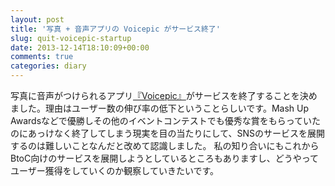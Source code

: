 ```yaml
---
layout: post
title: '写真 + 音声アプリの Voicepic がサービス終了'
slug: quit-voicepic-startup
date: 2013-12-14T18:10:09+00:00
comments: true
categories: diary
---
```


写真に音声がつけられるアプリ<a href="http://voicepic.me/" title="voicepic" target="_blank">『Voicepic』</a>がサービスを終了することを決めました。理由はユーザー数の伸び率の低下ということらしいです。Mash Up Awardsなどで優勝しその他のイベントコンテストでも優秀な賞をもらっていたのにあっけなく終了してしまう現実を目の当たりにして、SNSのサービスを展開するのは難しいことなんだと改めて認識しました。
私の知り合いにもこれからBtoC向けのサービスを展開しようとしているところもありますし、どうやってユーザー獲得をしていくのか観察していきたいです。
